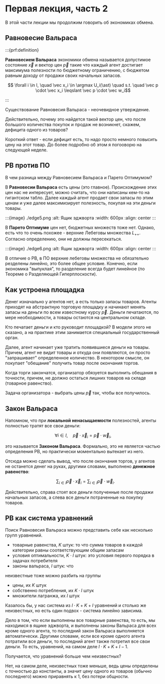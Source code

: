# Первая лекция, часть 2

В этой части лекции мы продолжим говорить об экономиках обмена.

## Равновесие Вальраса

:::{prf:definition}

**Равновесием Вальраса** экономики обмена называется допустимое состояние $\vec x$ и вектор цен $\vec p$ такие что каждый агент достигает максимума полезности по бюджетному ограничению, с бюджетом равным доходу от продажи своих начальных запасов.

$$ \forall i \in I, \quad \vec x_i \in \argmax U_i(\ast) \quad s.t. \quad \vec p \cdot \vec x_i \leqslant \vec p \cdot \vec w_i$$

:::

Существование Равновесия Вальраса - неочевидное утверждение.

Действительно, почему это найдется такой вектор цен, что после большого количества покупок и продаж не возникнет, скажем, дефицита одного из товаров?

Короткий ответ - если дефицит есть, то надо просто немного повысить цену на этот товар. До более подробно об этом я погооворю на следующей неделе.

## РВ против ПО

В чем разница между Равновесием Вальраса и Парето Оптимумом?

В **Равновесии Вальраса** есть цены (это главное). Происхождение этих цен нас не интересует, можно считать, что они написаны кем-то на гигантском табло. Далее каждый агент продает свои запасы по этим ценам и уже далее максимизирует полезность, покупая на эти деньги товары.

:::{image} ./edge5.png
:alt: Ящик эджворта
:width: 600px
:align: center
:::

В **Парето Оптимуме** цен нет, бюджетных множеств тоже нет. Однако, есть что то очень похожее - верхние Лебеговы множества $L_{++}$. Согласно определению, они не должны пересекаться.

:::{image} ./edge6.png
:alt: Ящик эджворта
:width: 600px
:align: center
:::

В отличие о РВ, в ПО верхние лебеговы множества не обязательно резделены линейно, это более общее условие. Конечно, если экономика "выпуклая", то разделение всегда будет линейное (по Теореме о Разделяющей Гиперплоскости). 

## Как устроена площадка

Денег изначально у агентов нет, а есть только запасы товаров. Агенты приходят на абстрактную торговую площадку и начинают менять запасы на деньги по всем известному курсу $\vec p$. Деньги печатаются, по мере необходимости, а товары остаются на центральном складе.

Кто печатает деньги и кто руководит площадкой? В модели этого не сказано, а на практике этим занимается специальный государственный орган.

Далее, агент начинает уже тратить появившиеся деньги на товары. Причем, агент не видит товары и откуда они появляются, он просто "запрашивает" определенное количество. В некотором смысле, он покупает "обещание" получить товар после окончания торгов.

Когда торги закончатся, организатор обязуется выполнить обещания в точности, причем, не должно остаться лишних товаров на складе (товарное равенство). 

Задача организатора - выбрать цены $\vec p$ так, чтобы все получилось.

## Закон Вальраса

Напомном, что при **локальной ненасыщаемости** полезностей, агенты полностью тратят все свои деньги: 

$$ \forall i \in I, \quad \vec p \cdot \vec x_i = \vec p \cdot \vec w_i,$$

это называется **Законом Вальраса**. Формально, это не является частью определения РВ, но практически моментально вытекает из него. 

Отсюда можно сделать вывод, что после окончания торгов, у агентов не останется денег на руках, другими словами, выполнено **денежное равенство**:

$$\quad \sum_{i \in I} \vec p \cdot \vec x_i = \sum_{i \in I} \vec p \cdot \vec w_i.$$

Действительно, справа стоят все деньги полученные после продажи начальных запасов, а слева все деньги потраченные на покупку товаров.

## РВ как система уравнений

Поиск Равновесия Вальраса можно представить себе как несколько групп уравнений.

- товарные равенства, $K$ штук: то что сумма товаров в каждой категории равны соответствующим общим запасам
- условия оптимальности, $K \cdot I$ штук: это условия первого порядка в задачах потребителя
- законы вальраса, $I$ штук: что 

неизвестные тоже можно разбить на группы

- цены, их $K$ штук
- собственно потребления, их $K \cdot I$ штук
- множители лагранжа, их $I$ штук

Казалось бы, у нас система из $I\cdot K + K + I$ уравнений и столько же неизвестных, но есть один подвох - система линейно зависима. 

Дело в том, что если выполнены все товарные равенства, то есть, мы находимся в ящике эджворта, и выполнены законы Вальраса для всех кроме одного агента, то последний закон Вальраса выполняется автоматически. Другими словами, если все кроме одного агента потратили все деньги, то последний агент также потретил все свои деньги. То есть, уравнений, на самом деле $I\cdot K + K + I - 1$.

Получается, что уравнений больше чем неизвестных?

Нет, на самом деле, неизвестных тоже меньше, ведь цены определены с точностью до константы, а значит цену одного из товаров (обычно последнего) можно приравнять к 1, без потери общности.